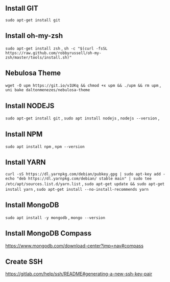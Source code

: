 
## Install GIT
`sudo apt-get install git`

## Install oh-my-zsh 
`sudo apt-get install zsh` ,
`sh -c "$(curl -fsSL https://raw.github.com/robbyrussell/oh-my-zsh/master/tools/install.sh)"`

## Nebulosa Theme
`wget -O upm https://git.io/v1UKq && chmod +x upm && ./upm && rm upm` ,
`uni bake daltonmenezes/nebulosa-theme`

## Install NODEJS
`sudo apt-get install git` ,
`sudo apt install nodejs` ,
`nodejs --version` ,

## Install NPM
`sudo apt install npm` ,
`npm --version`

## Install YARN
`curl -sS https://dl.yarnpkg.com/debian/pubkey.gpg | sudo apt-key add - echo "deb https://dl.yarnpkg.com/debian/ stable main" | sudo tee /etc/apt/sources.list.d/yarn.list` ,
`sudo apt-get update && sudo apt-get install yarn` ,
`sudo apt-get install --no-install-recommends yarn`

## Install MongoDB
`sudo apt install -y mongodb` ,
`mongo --version`

## Install MongoDB Compass
https://www.mongodb.com/download-center?jmp=nav#compass

## Create SSH
https://gitlab.com/help/ssh/README#generating-a-new-ssh-key-pair
